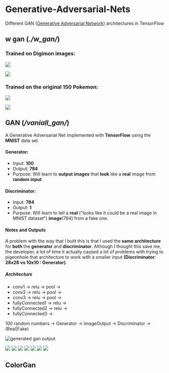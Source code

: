 # Generative-Adversarial-Nets
Different GAN ([Generative Adversarial Network](http://papers.nips.cc/paper/5423-generative-adversarial-nets.pdf)) architectures in TensorFlow

## w gan (*./w_gan/*)

### Trained on Digimon images:
![](images/digi_gan_1.jpg)

![](images/digi_gan_2.jpg)

### Trained on the original 150 Pokemon:
![](images/poke_example_1.jpg)

![](images/poke_example_2.jpg)

## GAN (*/vaniall_gan/*)
A Generative Adversarial Net implemented with **TensorFlow** using the
**MNIST** data set.

#### Generator:
* Input: **100**
* Output: **784**
* Purpose: Will learn to **output images** that **look** like a **real**
image from **random input**.



#### Discriminator:
* Input: **784**
* Output: **1**
* Purpose: Will learn to tell a **real** ("looks like it could be a real image in MNIST dataset") **image**(784) from a fake one.


#### Notes and Outputs
A problem with the way that I built this is that I used the **same architecture**
for **both** the **generator** and **discriminator**. Although I thought this save me, the developer, a lot of time it actually
caused a lot of problems with trying to pigeonhole that architecture to work with a smaller input **(Discriminator: 28x28 vs 10x10 : Generator)**.

##### Architecture

* conv1 -> relu -> pool ->
* conv2 -> relu -> pool ->
* conv3 -> relu -> pool ->
* fullyConnected1 -> relu ->
* fullyConnected2 -> relu ->
* fullyConnected3 ->

100 random numbers -> Generator -> ImageOutput -> Discriminator -> (Real|Fake)


![generated gan output](images/gan_generated.gif)

![](images/init.png)
![](images/two.png)
![](images/two1.png)
![](images/three.png)
![](images/weird.png)
![](images/weird2.png)
![](images/weird3.png)

## ColorGan

